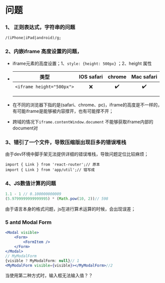 # 问题

### 1、 正则表达式，字符串的问题

  `/(iPhone|iPad|android)/g;`

### 2、内嵌iframe 高度设置的问题，

  * iframe元素的高度设置；1、`style: {height: 500px}` ；2、height 属性

  * |  类型  | IOS safari | chrome | Mac safari |
    | :--: | :--: | :--: | :--: |
    |    `<iframe height="500px">`    | ❌ | ✔️ |  ✔️ |
    |  |      |      |
    |      |      |      |

  * 在不同的浏览器下指的是(safari、chrome、pc)，iframe的高度是不一样的，有可能iframe是能够被内容撑开，也有可能撑不开；

  * 跨域的情况下`iframe.contentWindow.document` 不能够获取iframe内部的document对

### 3、错引了一个文件，导致压缩版出现巨多的错误堆栈
由于dev环境中脚手架无法提供详细的错误堆栈，导致问题定位比较麻烦；
```
import { Link } from 'react-router';// 原本
import { Link } from 'app/util';// 错写成
```

### 4、JS数值计算的问题

```js
1.1 - 1 // 0.100000000009
(5.9799999999999995) * (Math.pow(10, 2))// 598
```

由于语言本身的格式问题，js在进行算术运算的时候，会出现误差；

### 5 antd Modal Form
```jsx
<Modal visible>
	<Form>
		<FormItem />
	</Form>
</Modal>
// MyModalForm
{visible ? MyModalForm: null}// 1
<MyModalForm visible={visible}></MyModalForm>//2
```

当使用第二种方式时，输入框无法输入值？？